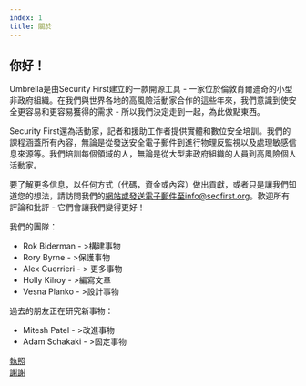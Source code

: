 ```yaml
---
index: 1
title: 關於
---
```

## 你好！

Umbrella是由Security First建立的一款開源工具 - 一家位於倫敦肖爾迪奇的小型非政府組織。在我們與世界各地的高風險活動家合作的這些年來，我們意識到使安全更容易和更容易獲得的需求 - 所以我們決定走到一起，為此做點東西。

Security First還為活動家，記者和援助工作者提供實體和數位安全培訓。我們的課程涵蓋所有內容，無論是從發送安全電子郵件到進行物理反監視以及處理敏感信息來源等。我們培訓每個領域的人，無論是從大型非政府組織的人員到高風險個人活動家。

要了解更多信息，以任何方式（代碼，資金或內容）做出貢獻，或者只是讓我們知道您的想法，請訪問我們的[網站](https://secfirst.org)或發送電子郵件至info@secfirst.org。歡迎所有評論和批評 - 它們會讓我們變得更好！

我們的團隊：

*   Rok Biderman  - >構建事物
*   Rory Byrne  - >保護事物
*   Alex Guerrieri  - > 更多事物
*   Holly Kilroy  - >編寫文章
*   Vesna Planko  - >設計事物

過去的朋友正在研究新事物：
*   Mitesh Patel  - >改進事物
*   Adam Schakaki  - >固定事物

[執照](umbrella://licences/)  
[謝謝](umbrella://thankyou/)